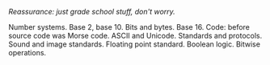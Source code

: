 
_Reassurance: just grade school stuff, don't worry._

Number systems.
Base 2, base 10.
Bits and bytes.
Base 16.
Code: before source code was Morse code.
ASCII and Unicode. Standards and protocols.
Sound and image standards.
Floating point standard.
Boolean logic.
Bitwise operations.